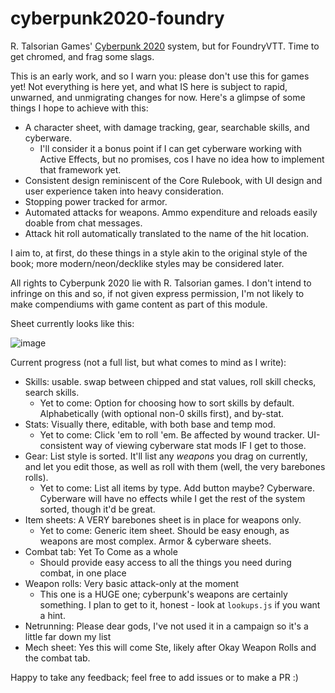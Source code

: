 # cyberpunk2020-foundry
R. Talsorian Games' [Cyberpunk 2020](https://talsorianstore.com/products/cyberpunk-2020) system, but for FoundryVTT. Time to get chromed, and frag some slags.

This is an early work, and so I warn you: please don't use this for games yet! Not everything is here yet, and what IS here is subject to rapid, unwarned, and unmigrating changes for now. Here's a glimpse of some things I hope to achieve with this:

* A character sheet, with damage tracking, gear, searchable skills, and cyberware.
  * I'll consider it a bonus point if I can get cyberware working with Active Effects, but no promises, cos I have no idea how to implement that framework yet.
* Consistent design reminiscent of the Core Rulebook, with UI design and user experience taken into heavy consideration.
* Stopping power tracked for armor.
* Automated attacks for weapons. Ammo expenditure and reloads easily doable from chat messages.
* Attack hit roll automatically translated to the name of the hit location.

I aim to, at first, do these things in a style akin to the original style of the book; more modern/neon/decklike styles may be considered later.

All rights to Cyberpunk 2020 lie with R. Talsorian games. I don't intend to infringe on this and so, if not given express permission, I'm not likely to make compendiums with game content as part of this module.

Sheet currently looks like this:

![image](https://user-images.githubusercontent.com/6842867/106651313-e6161b00-658b-11eb-9595-d4469b425718.png)

Current progress (not a full list, but what comes to mind as I write): 
* Skills: usable. swap between chipped and stat values, roll skill checks, search skills.
  * Yet to come: Option for choosing how to sort skills by default. Alphabetically (with optional non-0 skills first), and by-stat.
* Stats: Visually there, editable, with both base and temp mod.
  * Yet to come: Click 'em to roll 'em. Be affected by wound tracker. UI-consistent way of viewing cyberware stat mods IF I get to those.
* Gear: List style is sorted. It'll list any *weapons* you drag on currently, and let you edit those, as well as roll with them (well, the very barebones rolls). 
  * Yet to come: List all items by type. Add button maybe? Cyberware. Cyberware will have no effects while I get the rest of the system sorted, though it'd be great.
* Item sheets: A VERY barebones sheet is in place for weapons only.
  * Yet to come: Generic item sheet. Should be easy enough, as weapons are most complex. Armor & cyberware sheets.
* Combat tab: Yet To Come as a whole
  * Should provide easy access to all the things you need during combat, in one place
* Weapon rolls: Very basic attack-only at the moment
  * This one is a HUGE one; cyberpunk's weapons are certainly something. I plan to get to it, honest - look at `lookups.js` if you want a hint.
* Netrunning: Please dear gods, I've not used it in a campaign so it's a little far down my list
* Mech sheet: Yes this will come Ste, likely after Okay Weapon Rolls and the combat tab.

Happy to take any feedback; feel free to add issues or to make a PR :)